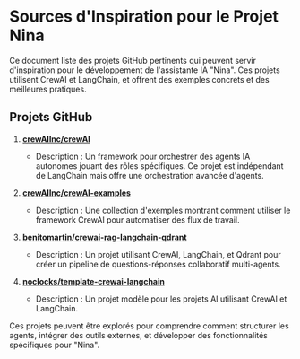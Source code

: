 # Sources d'Inspiration pour le Projet Nina

Ce document liste des projets GitHub pertinents qui peuvent servir d'inspiration pour le développement de l'assistante IA "Nina". Ces projets utilisent CrewAI et LangChain, et offrent des exemples concrets et des meilleures pratiques.

## Projets GitHub

1. **[crewAIInc/crewAI](https://github.com/crewAIInc/crewAI)**
   - Description : Un framework pour orchestrer des agents IA autonomes jouant des rôles spécifiques. Ce projet est indépendant de LangChain mais offre une orchestration avancée d'agents.

2. **[crewAIInc/crewAI-examples](https://github.com/crewAIInc/crewAI-examples)**
   - Description : Une collection d'exemples montrant comment utiliser le framework CrewAI pour automatiser des flux de travail.

3. **[benitomartin/crewai-rag-langchain-qdrant](https://github.com/benitomartin/crewai-rag-langchain-qdrant)**
   - Description : Un projet utilisant CrewAI, LangChain, et Qdrant pour créer un pipeline de questions-réponses collaboratif multi-agents.

4. **[noclocks/template-crewai-langchain](https://github.com/noclocks/template-crewai-langchain)**
   - Description : Un projet modèle pour les projets AI utilisant CrewAI et LangChain.

Ces projets peuvent être explorés pour comprendre comment structurer les agents, intégrer des outils externes, et développer des fonctionnalités spécifiques pour "Nina". 